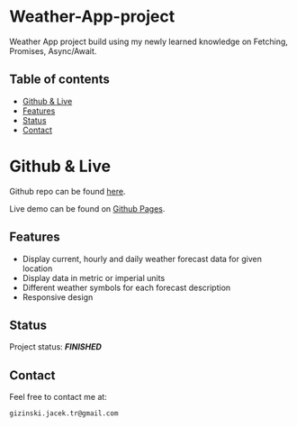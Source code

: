 # Weather-App-project

Weather App project build using my newly learned knowledge on Fetching, Promises, Async/Await.

## Table of contents

- [Github & Live](#github--live)
- [Features](#features)
- [Status](#status)
- [Contact](#contact)

# Github & Live

Github repo can be found [here](https://github.com/gizinski-jacek/Weather-App-project).

Live demo can be found on [Github Pages](https://gizinski-jacek.github.io/Weather-App-project).

## Features

- Display current, hourly and daily weather forecast data for given location
- Display data in metric or imperial units
- Different weather symbols for each forecast description
- Responsive design

## Status

Project status: **_FINISHED_**

## Contact

Feel free to contact me at:

```
gizinski.jacek.tr@gmail.com
```
